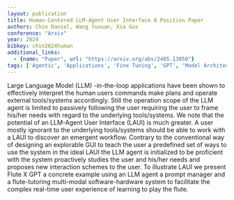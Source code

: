 ```yaml
---
layout: publication
title: Human-Centered LLM-Agent User Interface A Position Paper
authors: Chin Daniel, Wang Yuxuan, Xia Gus
conference: "Arxiv"
year: 2024
bibkey: chin2024human
additional_links:
  - {name: "Paper", url: "https://arxiv.org/abs/2405.13050"}
tags: ['Agentic', 'Applications', 'Fine Tuning', 'GPT', 'Model Architecture', 'Multimodal Models', 'Prompting', 'Reinforcement Learning', 'Tools']
---
```

Large Language Model (LLM) -in-the-loop applications have been shown to effectively interpret the human users commands make plans and operate external tools/systems accordingly. Still the operation scope of the LLM agent is limited to passively following the user requiring the user to frame his/her needs with regard to the underlying tools/systems. We note that the potential of an LLM-Agent User Interface (LAUI) is much greater. A user mostly ignorant to the underlying tools/systems should be able to work with a LAUI to discover an emergent workflow. Contrary to the conventional way of designing an explorable GUI to teach the user a predefined set of ways to use the system in the ideal LAUI the LLM agent is initialized to be proficient with the system proactively studies the user and his/her needs and proposes new interaction schemes to the user. To illustrate LAUI we present Flute X GPT a concrete example using an LLM agent a prompt manager and a flute-tutoring multi-modal software-hardware system to facilitate the complex real-time user experience of learning to play the flute.
